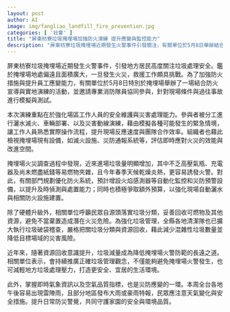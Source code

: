 ```yaml
---
layout: post
author: AI
image: img/fangliao_landfill_fire_prevention.jpg
categories: [ '社會' ]
title: "屏東枋寮垃圾掩埋場加強防火演練 提升應變與監控能力"
description: "屏東枋寮垃圾掩埋場近期發生火警事件引發關注，有關單位於5月8日舉辦結合防火宣導與實地演練，邀請消防隊員指導，加強場區安全維護與災害處理能力。演練內容涵蓋滅火操作、車輛部署、現場動線等，並檢視設備效能及提出硬體升級規劃。針對垃圾混雜可燃物及氣候乾燥導致火警頻傳，相關部門預計增設火焰感測器、自動灑水等設施，同時加強源頭垃圾分類和破袋稽查以降低火災風險。持續推動正確廢棄物管理，降低地方垃圾處理壓力，並提醒民眾注意天候及防災，共同維護家園安全。"
---
```

屏東枋寮垃圾掩埋場近期發生火警事件，引發地方居民高度關注垃圾處理安全。鑑於掩埋場地處偏遠且面積廣大，一旦發生火災，救援工作頗具挑戰。為了加強防火措施與提升員工應變能力，有關單位於5月8日特別於掩埋場舉辦了一場結合防火宣導與實地演練的活動，並邀請專業消防隊員協同參與，針對現場條件與過往事故進行模擬與測試。

本次演練重點在於強化場區工作人員的安全維護與災害處理能力。參與者被分工進行灑水滅火、車輛部署、以及災害動線演練，藉由模擬各種可能發生的緊急情境，讓工作人員熟悉實際操作流程，提升現場反應速度與團隊合作效率。組織者也藉此檢視掩埋場現有設備，如滅火設施、災防通報系統等，評估即時應對火災的效能與改進空間。

掩埋場火災調查過程中發現，近來進場垃圾量明顯增加，其中不乏高壓氣瓶、充電器及尚未燃盡紙錢等易燃物夾雜，且今年春季天候乾燥炎熱，更容易誘發火警。對此，有關部門規劃優化防火系統，預計增設火焰感測器等自動化監控和災防預警設備，以提升及時偵測與處置能力；同時也積極爭取額外預算，以強化現場自動灑水與相關防火設施建置。

除了硬體升級外，相關單位呼籲民眾自源頭落實垃圾分類，妥善回收可燃物及其他資源，避免不當棄置造成潛在火災危險。為強化垃圾管理，全縣各地清潔隊也已擴大執行垃圾破袋稽查，嚴格把關垃圾分類與資源回收，藉此減少混雜性垃圾數量並降低目標場域的災害風險。

近年來，隨著資源回收意識提升，垃圾減量成為降低掩埋場火警防範的長遠之道。相關單位表示，會持續推廣正確垃圾管理觀念，不僅能夠避免掩埋場火警發生，也可減輕地方垃圾處理壓力，打造更安全、宜居的生活環境。

此外，掌握即時氣象資訊以及空氣品質指標，也是災防應變的一環。本周全台各地午後容易出現雷陣雨，且部分地區發布大雨或豪雨特報，民眾應注意天氣變化與安全措施。提升日常防災警覺，共同守護家園的安全與環境品質。